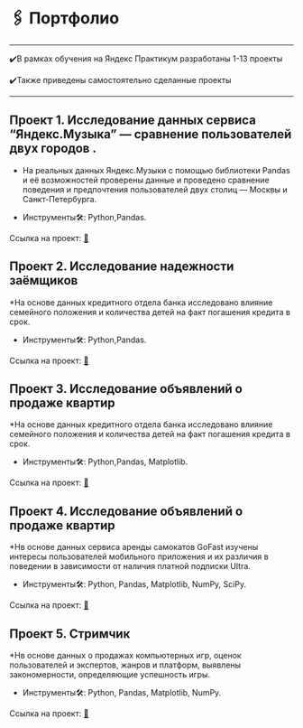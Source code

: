 # 🖇 Портфолио
---

✔️В рамках обучения на Яндекс Практикум разработаны 1-13 проекты 

✔️Также приведены самостоятельно сделанные проекты 

---
##  Проект 1. Исследование данных сервиса “Яндекс.Музыка” — сравнение пользователей двух городов . 

* На реальных данных Яндекс.Музыки c помощью библиотеки Pandas и её возможностей проверены данные и проведено сравнение поведения и предпочтения пользователей двух столиц — Москвы и Санкт-Петербурга.

* Инструменты🛠: Python,Pandas.

Ссылка на проект: <a href="https://github.com/nastyaspec/Portfolio/blob/main/01.%20%D0%AF%D0%BD%D0%B4%D0%B5%D0%BA%D1%81%20%D0%9C%D1%83%D0%B7%D1%8B%D0%BA%D0%B0/%D0%9F%D1%80%D0%BE%D0%B5%D0%BA%D1%82%201.ipynb" target="_blank">📝</a>

## Проект 2. Исследование надежности заёмщиков

*На основе данных кредитного отдела банка исследовано влияние семейного положения и количества детей на факт погашения кредита в срок. 

* Инструменты🛠: Python,Pandas.

Ссылка на проект: <a href="https://github.com/nastyaspec/Portfolio/blob/main/02.%20%D0%98%D1%81%D1%81%D0%BB%D0%B5%D0%B4%D0%BE%D0%B2%D0%B0%D0%BD%D0%B8%D0%B5%20%D0%BD%D0%B0%D0%B4%D0%B5%D0%B6%D0%BD%D0%BE%D1%81%D1%82%D0%B8%20%D0%B7%D0%B0%D0%B5%D0%BC%D1%89%D0%B8%D0%BA%D0%BE%D0%B2/%D0%9F%D1%80%D0%B5%D0%B4%D0%BE%D0%B1%D1%80%D0%B0%D0%B1%D0%BE%D1%82%D0%BA%D0%B0%20%D0%B4%D0%B0%D0%BD%D0%BD%D1%8B%D1%85.ipynb" target="_blank">📝</a>

## Проект 3. Исследование объявлений о продаже квартир

*На основе данных кредитного отдела банка исследовано влияние семейного положения и количества детей на факт погашения кредита в срок. 

* Инструменты🛠: Python,Pandas, Matplotlib.

Ссылка на проект: <a href="https://github.com/nastyaspec/Portfolio/blob/main/03.%20%D0%98%D1%81%D1%81%D0%BB%D0%B5%D0%B4%D0%BE%D0%B2%D0%B0%D0%BD%D0%B8%D0%B5%20%D0%BE%D0%B1%D1%8A%D1%8F%D0%B2%D0%BB%D0%B5%D0%BD%D0%B8%D0%B9%20%D0%BE%20%D0%BF%D1%80%D0%BE%D0%B4%D0%B0%D0%B6%D0%B5%20%D0%BA%D0%B2%D0%B0%D1%80%D1%82%D0%B8%D1%80/%D0%98%D1%81%D1%81%D0%BB%D0%B5%D0%B4%D0%BE%D0%B2%D0%B0%D1%82%D0%B5%D0%BB%D1%8C%D1%81%D0%BA%D0%B8%D0%B9%20%D0%B0%D0%BD%D0%B0%D0%BB%D0%B8%D0%B7%20%D0%B4%D0%B0%D0%BD%D0%BD%D1%8B%D1%85.ipynb" target="_blank">📝</a>

## Проект 4. Исследование объявлений о продаже квартир

*Нв основе данных сервиса аренды самокатов GoFast изучены интересы пользователей мобильного приложения и их различия в поведении в зависимости от наличия платной подписки Ultra. 

* Инструменты🛠: Python, Pandas, Matplotlib, NumPy, SciPy.

Ссылка на проект: <a href="https://github.com/nastyaspec/Portfolio/blob/main/04.%20GoFast/%D0%A1%D1%82%D0%B0%D1%82%D0%B8%D1%81%D1%82%D0%B8%D1%87%D0%B5%D1%81%D0%BA%D0%B8%D0%B9%20%D0%B0%D0%BD%D0%B0%D0%BB%D0%B8%D0%B7%20%D0%B4%D0%B0%D0%BD%D0%BD%D1%8B%D1%85.ipynb" target="_blank">📝</a>

## Проект 5. Стримчик

*Нв основе данных о продажах компьютерных игр, оценок пользователей и экспертов, жанров и платформ, выявлены закономерности, определяющие успешность игры. 

* Инструменты🛠: Python, Pandas, Matplotlib, NumPy.

Ссылка на проект: <a href="https://github.com/nastyaspec/Portfolio/tree/main/05.%20%D0%A1%D1%82%D1%80%D0%B8%D0%BC%D1%87%D0%B8%D0%BA" target="_blank">📝</a>

